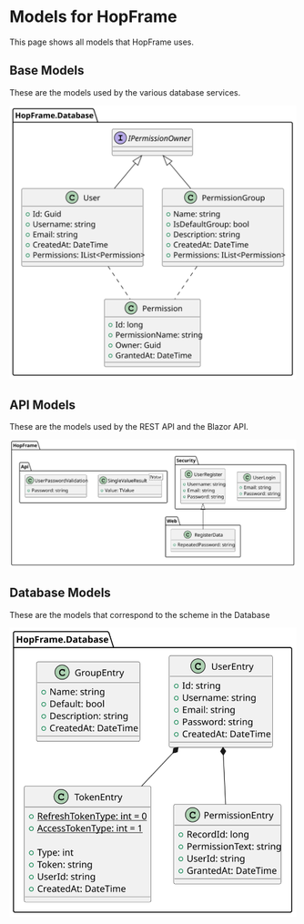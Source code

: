 # Models for HopFrame

This page shows all models that HopFrame uses.


## Base Models
These are the models used by the various database services.

![](img/BaseModels.svg)


## API Models
These are the models used by the REST API and the Blazor API.

![](img/ApiModels.svg)


## Database Models
These are the models that correspond to the scheme in the Database

![](img/DatabaseModels.svg)
